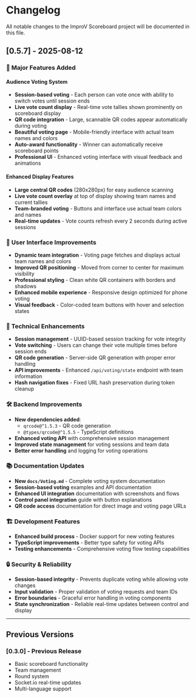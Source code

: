 # Changelog

All notable changes to the ImproV Scoreboard project will be documented in this file.

## [0.5.7] - 2025-08-12

### 🎯 Major Features Added

#### **Audience Voting System**
- **Session-based voting** - Each person can vote once with ability to switch votes until session ends
- **Live vote count display** - Real-time vote tallies shown prominently on scoreboard display
- **QR code integration** - Large, scannable QR codes appear automatically during voting
- **Beautiful voting page** - Mobile-friendly interface with actual team names and colors
- **Auto-award functionality** - Winner can automatically receive scoreboard points
- **Professional UI** - Enhanced voting interface with visual feedback and animations

#### **Enhanced Display Features**
- **Large central QR codes** (280x280px) for easy audience scanning
- **Live vote count overlay** at top of display showing team names and current tallies
- **Team-branded voting** - Buttons and interface use actual team colors and names
- **Real-time updates** - Vote counts refresh every 2 seconds during active sessions

### 🎨 User Interface Improvements
- **Dynamic team integration** - Voting page fetches and displays actual team names and colors
- **Improved QR positioning** - Moved from corner to center for maximum visibility
- **Professional styling** - Clean white QR containers with borders and shadows
- **Enhanced mobile experience** - Responsive design optimized for phone voting
- **Visual feedback** - Color-coded team buttons with hover and selection states

### 🔧 Technical Enhancements
- **Session management** - UUID-based session tracking for vote integrity
- **Vote switching** - Users can change their vote multiple times before session ends
- **QR code generation** - Server-side QR generation with proper error handling
- **API improvements** - Enhanced `/api/voting/state` endpoint with team information
- **Hash navigation fixes** - Fixed URL hash preservation during token cleanup

### 🛠 Backend Improvements
- **New dependencies added**:
  - `qrcode@^1.5.3` - QR code generation
  - `@types/qrcode@^1.5.5` - TypeScript definitions
- **Enhanced voting API** with comprehensive session management
- **Improved state management** for voting sessions and team data
- **Better error handling** and logging for voting operations

### 📚 Documentation Updates
- **New `docs/Voting.md`** - Complete voting system documentation
- **Session-based voting** examples and API documentation
- **Enhanced UI integration** documentation with screenshots and flows
- **Control panel integration** guide with button explanations
- **QR code access** documentation for direct image and voting page URLs

### 🏗 Development Features
- **Enhanced build process** - Docker support for new voting features
- **TypeScript improvements** - Better type safety for voting APIs
- **Testing enhancements** - Comprehensive voting flow testing capabilities

### 🔒 Security & Reliability
- **Session-based integrity** - Prevents duplicate voting while allowing vote changes
- **Input validation** - Proper validation of voting requests and team IDs
- **Error boundaries** - Graceful error handling in voting components
- **State synchronization** - Reliable real-time updates between control and display

---

## Previous Versions

### [0.3.0] - Previous Release
- Basic scoreboard functionality
- Team management
- Round system
- Socket.io real-time updates
- Multi-language support
